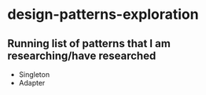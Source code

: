 # design-patterns-exploration

## Running list of patterns that I am researching/have researched
- Singleton
- Adapter